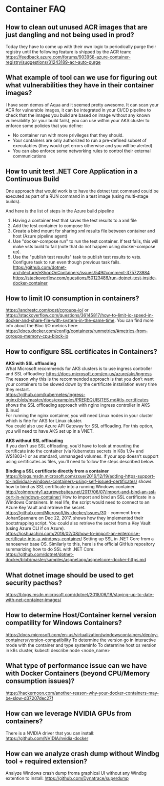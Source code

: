 # Container FAQ

## How to clean out unused ACR images that are just dangling and not being used in prod?  
Today they have to come up with their own logic to periodically purge their registry until the following feature is shipped by the ACR team: https://feedback.azure.com/forums/903958-azure-container-registry/suggestions/31243189-acr-auto-purge  

## What example of tool can we use for figuring out what vulnerabilities they have in their container images?  
I have seen demos of Aqua and it seemed pretty awesome. It can scan your ACR for vulnerable images, it can be integrated in your CI/CD pipeline to check that the images you build are based on image without any known vulnerability (or your build fails), you can use within your AKS cluster to enforce some policies that you define:  
- No container run with more privileges that they should.  
- Your containers are only authorized to run a pre-defined subset of executables (they would get errors otherwise and you will be alerted)  
- You can also enforce some networking rules to control their external communications   

## How to unit test .NET Core Application in a Continuous Build  
One approach that would work is to have the dotnet test command could be executed as part of a RUN command in a test image (using multi-stage builds).

And here is the list of steps in the Azure build pipeline  
1.	Having a container test that saves the test results to a xml file  
2.	Add the test container to compose file  
3.	Create a bind mount for sharing xml results file between container and host (Azure pipeline agent)  
4.	Use "docker-compose run" to run the test container. If test fails, this will make vsts build to fail (note that do not happen using docker-compose up).  
5.	Use the "publish test results" task to publish test results to vsts. Configure task to run even though previous task fails.  
https://github.com/dotnet-architecture/eShopOnContainers/issues/549#comment-375723984 
https://stackoverflow.com/questions/50123486/run-dotnet-test-inside-docker-container  

## How to limit IO consumption in containers?   
https://andrestc.com/post/cgroups-io/ or  https://stackoverflow.com/questions/36145817/how-to-limit-io-speed-in-docker-and-share-file-with-system-in-the-same-time. You can find more info about the Bloc I/O metrics here: https://docs.docker.com/config/containers/runmetrics/#metrics-from-cgroups-memory-cpu-block-io   

## How to configure SSL certificates in Containers?  
**AKS with SSL offloading**  
What Microsoft recommends for AKS clusters is to use ingress controller and SSL offloading: https://docs.microsoft.com/en-us/azure/aks/ingress The reason why this is the recommended approach is that you don’t want your containers to be slowed down by the certificate installation every time they restart.  
https://github.com/kubernetes/ingress-nginx/blob/master/docs/examples/PREREQUISITES.md#tls-certificates shows the SSL offloading approach with nginx ingress controller in AKS (Linux)  
For running the nginx container, you will need Linux nodes in your cluster which is fine for AKS for Linux cluster.  
You could also use Azure API Gateway for SSL offloading. For this option, you will need to have AKS set up in a VNET.  

**AKS without SSL offloading**  
If you don’t use SSL offloading, you’d have to look at mounting the certificate into the container (via Kubernetes secrets in K8s 1.9+ and WS1803+) or as standard, unmanaged volumes. If your app doesn’t support using certificates as files, you’ll need to follow the steps described below.  

**Binding a SSL certificate directly from a container**  
https://blogs.msdn.microsoft.com/zxue/2016/12/19/adding-https-support-to-individual-windows-containers-using-self-issued-certificates/ shows how to bind as SSL certificate into a running Windows container.  
http://colmprunty1.azurewebsites.net/2017/06/07/import-and-bind-an-ssl-cert-in-windows-container/ How to import and bind an SSL certificate in a Windows Containers. In real life, the script would need to connect to an Azure Key Vault and retrieve the secret.  
https://github.com/Microsoft/iis-docker/issues/30 - comment from JohanSpannare on Dec 22, 2017, shows how they implemented their bootstrapping script. You could also retrieve the secret from a Key Vault (using Azure CLI if on Azure).  
https://joshuachini.com/2018/02/08/how-to-import-an-enterprise-certificate-into-a-windows-container/ Setting up SSL in .NET Core from a nanoserver base OS. Similarly to this, here is the official GitHub repository summarizing how to do SSL with .NET Core: https://github.com/dotnet/dotnet-docker/blob/master/samples/aspnetapp/aspnetcore-docker-https.md   


## What dotnet image should be used to get security pacthes?   
https://blogs.msdn.microsoft.com/dotnet/2018/06/18/staying-up-to-date-with-net-container-images/ 



## How to determine Host/Container kernel version compatility for Windows Containers?  
https://docs.microsoft.com/en-us/virtualization/windowscontainers/deploy-containers/version-compatibility
To determine the version go in interactive mode with the container and type systeminfo
To determine host os version in k8s cluster, kubectl describe node <node_name>

## What type of performance issue can we have with Docker Containers (beyond CPU/Memory consumption issues)?  
https://hackernoon.com/another-reason-why-your-docker-containers-may-be-slow-d37207dec27f  

## How can we leverage NVIDIA GPUs from containers?  
There is a NVIDIA driver that you can install: https://github.com/NVIDIA/nvidia-docker

## How can we analyze crash dump without Windbg tool + required extension?  
Analyze Windows crash dump froma graphical UI without any Windbg extention to install: https://github.com/Dynatrace/superdump  
